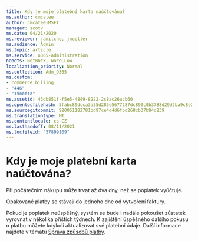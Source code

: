 ```yaml
---
title: Kdy je moje platební karta naúčtována?
ms.author: cmcatee
author: cmcatee-MSFT
manager: scotv
ms.date: 04/21/2020
ms.reviewer: jamitche, jmueller
ms.audience: Admin
ms.topic: article
ms.service: o365-administration
ROBOTS: NOINDEX, NOFOLLOW
localization_priority: Normal
ms.collection: Adm_O365
ms.custom:
- commerce_billing
- "446"
- "1500018"
ms.assetid: 43db851f-f5e5-4849-8222-2c8ac26acb60
ms.openlocfilehash: 5fabc89dcca3a35d285e5677287dc890c0b3788d29d2ba9c8e2c106fd5672fc5
ms.sourcegitcommit: 920051182781bd97ce4d4d6fbd268cb37b84d239
ms.translationtype: MT
ms.contentlocale: cs-CZ
ms.lasthandoff: 08/11/2021
ms.locfileid: "57899109"
---
```

# <a name="when-is-my-credit-card-charged"></a>Kdy je moje platební karta naúčtována?

Při počátečním nákupu může trvat až dva dny, než se poplatek vyúčtuje.
  
Opakované platby se stávají do jednoho dne od vytvoření faktury.
  
Pokud je poplatek neúspěšný, systém se bude i nadále pokoušet zůstatek vyrovnat v několika příštích týdnech. K zajištění úspěšného dalšího pokusu o platbu můžete kdykoli aktualizovat své platební údaje. Další informace najdete v tématu [Správa způsobů platby](https://docs.microsoft.com/microsoft-365/commerce/billing-and-payments/manage-payment-methods).